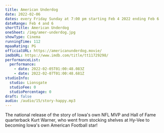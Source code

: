 ```yaml
---
title: American Underdog
date: 2022-02-06
dates: every Friday Sunday at 7:00 pm starting Feb 4 2022 ending Feb 6 2022
dateRange: Feb 4 and 6
shortTitle: American Underdog
oneSheet: /img/amer-underdog.jpg
showType: Cinema
runningTime: 112
mpaaRating: PG
officialURL: https://americanunderdog.movie/
imdbURL: https://www.imdb.com/title/tt11729298/
performanceList:
  performance:
    - date: 2022-02-05T01:00:48.083Z
    - date: 2022-02-07T01:00:48.681Z
studioInfo:
  studio: Lionsgate
  studioFee: 0
  studioPercentage: 0
draft: false
audio: /audio/15/story-happy.mp3
---
```

The national release of the story of Iowa's own NFL MVP and Hall of Fame quarterback Kurt Warner, who went from stocking shelves at Hy-Vee to becoming Iowa's own American Football star!
